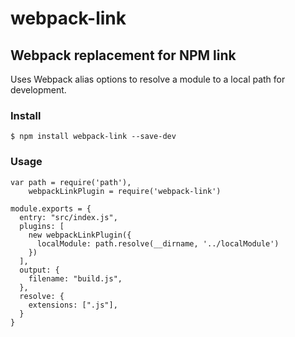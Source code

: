 # webpack-link
## Webpack replacement for NPM link

Uses Webpack alias options to resolve a module to a local path for development.

### Install

`$ npm install webpack-link --save-dev`

### Usage
```
var path = require('path'),
    webpackLinkPlugin = require('webpack-link')

module.exports = {
  entry: "src/index.js",
  plugins: [
    new webpackLinkPlugin({
      localModule: path.resolve(__dirname, '../localModule')
    })
  ],
  output: {
    filename: "build.js",
  },
  resolve: {
    extensions: [".js"],
  }
}

```

